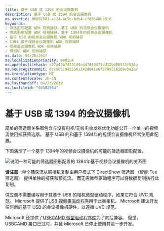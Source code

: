 ```yaml
---
title: 基于 USB 或 1394 的会议摄像机
description: 基于 USB 或 1394 的会议摄像机
ms.assetid: 06097803-a124-4c9b-bdb4-cfd8648bc81d
keywords:
- 筛选图形配置 WDK 视频捕获，基于 USB 的视频会议摄像机
- 筛选图形配置 WDK 视频捕获，基于 1394年的视频会议摄像机
- 基于 USB 的视频会议摄像机 WDK 视频捕获
- 1394 基于视频会议摄像机 WDK 视频捕获
- 视频会议摄像机 WDK 视频捕获
- 照相机 WDK 视频捕获
ms.date: 04/20/2017
ms.localizationpriority: medium
ms.openlocfilehash: c27a43b7473144cdd7440471dd12bd805f3f536a
ms.sourcegitcommit: 0cc5051945559a242d941a6f2799d161d8eba2a7
ms.translationtype: MT
ms.contentlocale: zh-CN
ms.lasthandoff: 04/23/2019
ms.locfileid: "63382504"
---
```

# <a name="usb-or-1394-based-conferencing-camera"></a>基于 USB 或 1394 的会议摄像机


简单的筛选器关系图包含与没有电视/无线电收发器优化功能公开一个单一的视频流使用捕获筛选器。 基于 USB 的和基于 1394年的视频会议摄像机经常使用此配置。

下图演示了一个基于 1394年的视频会议摄像机的可能的筛选器图形配置。

![说明一种可能的筛选器图形配置的 1394年基于视频会议摄像机的关系图](images/conferencing-camera-1394.gif)

**请注意**  :单个捕获流从照相机复制由用户模式下 DirectShow 筛选器 （智能 Tee 筛选器） 提供单独的捕获和预览流。 而无需微型驱动程序可以将数据复制执行此复制。

 

供应商不需要编写用于其基于 USB 的相机微型驱动程序，如果它符合 UVC 规范。 Microsoft 提供了[USB 视频类驱动程序](usb-video-class-driver.md)用于此类相机。 Microsoft 建议开发任何新的基于 USB 的会议摄像机硬件，以遵循 UVC 规范。

Microsoft 还提供了[USBCAMD 微型驱动程序库](usbcamd-minidriver-library.md)为了向后兼容。 但是，USBCAMD 接口已过时，并且 Microsoft 已停止使用其进一步开发。

 

 




